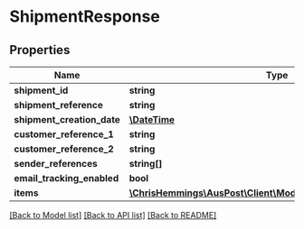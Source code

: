 # ShipmentResponse

## Properties
Name | Type | Description | Notes
------------ | ------------- | ------------- | -------------
**shipment_id** | **string** |  | [optional] 
**shipment_reference** | **string** |  | [optional] 
**shipment_creation_date** | [**\DateTime**](\DateTime.md) |  | [optional] 
**customer_reference_1** | **string** |  | [optional] 
**customer_reference_2** | **string** |  | [optional] 
**sender_references** | **string[]** |  | [optional] 
**email_tracking_enabled** | **bool** |  | [optional] 
**items** | [**\ChrisHemmings\AusPost\Client\Model\ShipmentResponseItems[]**](ShipmentResponseItems.md) |  | [optional] 

[[Back to Model list]](../../README.md#documentation-for-models) [[Back to API list]](../../README.md#documentation-for-api-endpoints) [[Back to README]](../../README.md)

